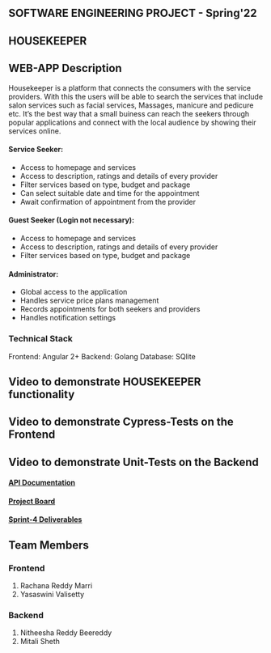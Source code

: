 ## SOFTWARE ENGINEERING PROJECT - Spring'22

<h2>HOUSEKEEPER</h2>

## WEB-APP Description

Housekeeper is a platform that connects the consumers with the service providers. With this the users will be able to search the services that include salon services such as facial services, Massages, manicure and pedicure etc. It’s the best way that a small buiness can reach the seekers through popular applications and connect with the local audience by showing their services online. 

#### Service Seeker: 
- Access to homepage and services
- Access to description, ratings and details of every provider
- Filter services based on type, budget and package
- Can select suitable date and time for the appointment
- Await confirmation of appointment from the provider

#### Guest Seeker (Login not necessary):
- Access to homepage and services
- Access to description, ratings and details of every provider
- Filter services based on type, budget and package

#### Administrator:
- Global access to the application
- Handles service price plans management
- Records appointments for both seekers and providers
- Handles notification settings 

### Technical Stack
Frontend: Angular 2+
Backend: Golang
Database: SQlite

## Video to demonstrate HOUSEKEEPER functionality

## Video to demonstrate Cypress-Tests on the Frontend

## Video to demonstrate Unit-Tests on the Backend

#### [API Documentation]()

#### [Project Board](https://github.com/mitali3112/Housekeeper/projects)

#### [Sprint-4 Deliverables](https://github.com/mitali3112/Housekeeper/blob/main/Sprint4.md)

## Team Members
### Frontend
1. Rachana Reddy Marri
2. Yasaswini Valisetty
### Backend
1. Nitheesha Reddy Beereddy
2. Mitali Sheth
